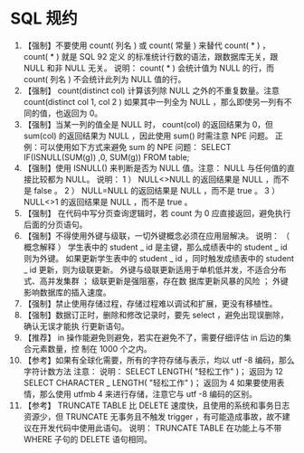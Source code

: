# SQL  规约

1. 【强制】不要使用 count( 列名 ) 或 count( 常量 ) 来替代 count( * ) ， count( * ) 就是 SQL 92 定义
   的标准统计行数的语法，跟数据库无关，跟 NULL 和非 NULL 无关。
   说明： count( * ) 会统计值为 NULL 的行，而 count( 列名 ) 不会统计此列为 NULL 值的行。
2. 【强制】 count(distinct col) 计算该列除 NULL 之外的不重复数量。注意  count(distinct
   col 1,  col 2 ) 如果其中一列全为 NULL ，那么即使另一列有不同的值，也返回为 0。
3. 【强制】当某一列的值全是 NULL 时， count(col) 的返回结果为 0，但 sum(col) 的返回结果为
   NULL ，因此使用 sum() 时需注意 NPE 问题。
   正例：可以使用如下方式来避免 sum 的 NPE 问题： SELECT IF(ISNULL(SUM(g)) ,0, SUM(g))
   FROM table;
4. 【强制】使用 ISNULL() 来判断是否为 NULL 值。注意： NULL 与任何值的直接比较都为 NULL。
   说明：
   1 ） NULL<>NULL 的返回结果是 NULL ，而不是 false 。
   2 ） NULL=NULL 的返回结果是 NULL ，而不是 true 。
   3 ） NULL<>1 的返回结果是 NULL ，而不是 true 。
5. 【强制】 在代码中写分页查询逻辑时，若 count 为 0 应直接返回，避免执行后面的分页语句。
6. 【强制】不得使用外键与级联，一切外键概念必须在应用层解决。
   说明： （ 概念解释 ） 学生表中的 student _ id 是主键，那么成绩表中的 student _ id 则为外键。
   如果更新学生表中的 student _ id ，同时触发成绩表中的 student _ id 更新，则为级联更新。
   外键与级联更新适用于单机低并发，不适合分布式、高并发集群 ； 级联更新是强阻塞，存在数
   据库更新风暴的风险 ； 外键影响数据库的插入速度。
7. 【强制】禁止使用存储过程，存储过程难以调试和扩展，更没有移植性。
8. 【强制】数据订正时，删除和修改记录时，要先 select ，避免出现误删除，确认无误才能执
   行更新语句。
9. 【推荐】 in 操作能避免则避免，若实在避免不了，需要仔细评估 in 后边的集合元素数量，控
   制在 1000 个之内。
10. 【参考】如果有全球化需要，所有的字符存储与表示，均以 utf -8 编码，那么字符计数方法
   注意：
   说明：
   SELECT LENGTH( "轻松工作" )； 返回为 12
   SELECT CHARACTER _ LENGTH( "轻松工作" )； 返回为 4
   如果要使用表情，那么使用 utfmb 4 来进行存储，注意它与 utf -8 编码的区别。
11. 【参考】  TRUNCATE TABLE 比  DELETE 速度快，且使用的系统和事务日志资源少，但 TRUNCATE
   无事务且不触发 trigger ，有可能造成事故，故不建议在开发代码中使用此语句。
   说明： TRUNCATE TABLE 在功能上与不带  WHERE 子句的  DELETE 语句相同。